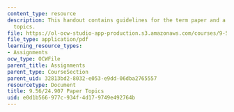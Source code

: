 ```yaml
---
content_type: resource
description: This handout contains guidelines for the term paper and a list of suggested
  topics.
file: https://ol-ocw-studio-app-production.s3.amazonaws.com/courses/9-56j-abnormal-language-fall-2004/e0d1b566977c934f4d179749e492764b_9_56paperoutline.pdf
file_type: application/pdf
learning_resource_types:
- Assignments
ocw_type: OCWFile
parent_title: Assignments
parent_type: CourseSection
parent_uid: 32813bd2-8032-e053-e9dd-06dba2765557
resourcetype: Document
title: 9.56/24.907 Paper Topics
uid: e0d1b566-977c-934f-4d17-9749e492764b
---
```

